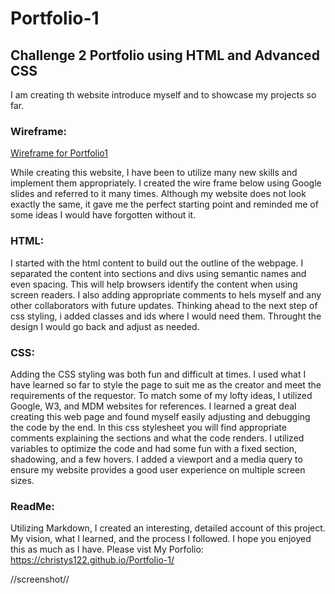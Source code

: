 # Portfolio-1

## Challenge 2 Portfolio using HTML and Advanced CSS

I am creating th website introduce myself and to showcase my projects so far.



### Wireframe:

[Wireframe for Portfolio1](/assets/images/Google%20Slide%20Mockup.png)

While creating this website, I have been to utilize many new skills and implement them appropriately.  I created the wire frame below using Google slides and referred to it many times.  Although my website does not look exactly the same, it gave me the perfect starting point and reminded me of some ideas I would have forgotten without it.

### HTML:

I started with the html content to build out the outline of the webpage.  I separated the content into sections and divs using semantic names and even spacing. This will help browsers identify the content when using screen readers.  I also adding appropriate comments to hels myself and any other collaborators with future updates. Thinking ahead to the next step of css styling, i added classes and ids where I would need them.  Throught the design I would go back and adjust as needed.  

### CSS:

Adding the CSS styling was both fun and difficult at times.  I used what I have learned so far to style the page to suit me as the creator and meet the requirements of the requestor.  To match some of my lofty ideas, I utilized Google, W3, and MDM websites for references.  I learned a great deal creating this web page and found myself easily adjusting and debugging the code by the end.  In this css stylesheet you will find appropriate comments explaining the sections and what the code renders.  I utilized variables to optimize the code and had some fun with a fixed  section, shadowing, and a few hovers. I added a viewport and a media query to ensure my website provides a good user experience on multiple screen sizes.

### ReadMe:

Utilizing Markdown, I created an interesting, detailed account of this project.  My vision, what I learned, and the process I followed.  I hope you enjoyed this as much as I have.  Please vist My Porfolio: https://christys122.github.io/Portfolio-1/

//screenshot//


